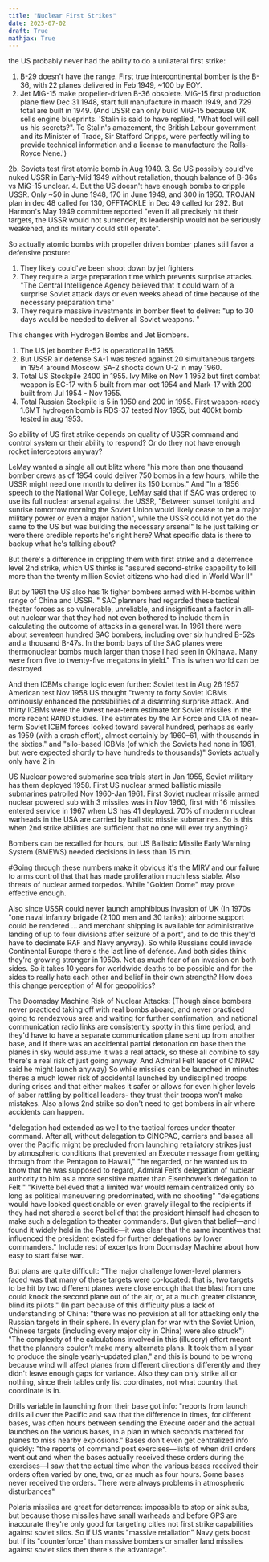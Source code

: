 ```yaml
---
title: "Nuclear First Strikes"
date: 2025-07-02
draft: True
mathjax: True
---
```

the US probably never had the ability to do a unilateral first strike:
1. B-29 doesn't have the range. First true intercontinental bomber is the B-36, with 22 planes delivered in Feb 1949, ~100 by EOY.
2. Jet MiG-15 make propeller-driven B-36 obsolete. MiG-15 first production plane flew Dec 31 1948, start full manufacture in march 1949, and 729 total are built in 1949. (And USSR can only build MiG-15 because UK sells engine blueprints. 'Stalin is said to have replied, "What fool will sell us his secrets?". To Stalin's amazement, the British Labour government and its Minister of Trade, Sir Stafford Cripps, were perfectly willing to provide technical information and a license to manufacture the Rolls-Royce Nene.')

2b. Soviets test first atomic bomb in Aug 1949.
3. So US possibly could've nuked USSR in Early-Mid 1949 without retaliation, though balance of B-36s vs MiG-15 unclear.
4. But the US doesn't have enough bombs to cripple USSR. Only ~50 in June 1948, 170 in June 1949, and 300 in 1950. TROJAN plan in dec 48 called for 130, OFFTACKLE in Dec 49 called for 292. But Harmon's May 1949 committee reported  "even if all precisely hit their targets, the USSR would not surrender, its leadership would not be seriously weakened, and its military could still operate".

So actually atomic bombs with propeller driven bomber planes still favor a defensive posture:
1. They likely could've been shoot down by jet fighters
2. They require a large preparation time which prevents surprise attacks. "The Central Intelligence Agency believed that it could warn of a surprise Soviet attack days or even weeks ahead of time because of the necessary preparation time"
3. They require massive investments in bomber fleet to deliver: "up to 30 days would be needed to deliver all Soviet weapons. "

This changes with Hydrogen Bombs and Jet Bombers.
1. The US jet bomber B-52 is operational in 1955.
2. But USSR air defense SA-1 was tested against 20 simultaneous targets in 1954 around Moscow. SA-2 shoots down U-2 in may 1960.
3. Total US Stockpile 2400 in 1955. Ivy Mike on Nov 1 1952 but first combat weapon is EC-17 with 5 built from mar-oct 1954 and Mark-17 with 200 built from Jul 1954 - Nov 1955.
4. Total Russian Stockpile is 5 in 1950 and 200 in 1955. First weapon-ready 1.6MT hydrogen bomb is RDS-37 tested Nov 1955, but 400kt bomb tested in aug 1953.

So ability of US first strike depends on quality of USSR command and control system or their ability to respond? Or do they not have enough rocket interceptors anyway?



LeMay wanted a single all out blitz where "his more than one thousand bomber crews as of 1954 could deliver 750 bombs in a few hours, while the USSR might need one month to deliver its 150 bombs."
And "In a 1956 speech to the National War College, LeMay said that if SAC was ordered to use its full nuclear arsenal against the USSR, "Between sunset tonight and sunrise tomorrow morning the Soviet Union would likely cease to be a major military power or even a major nation", while the USSR could not yet do the same to the US but was building the necessary arsenal" Is he just talking or were there credible reports he's right here? What specific data is there to backup what he's talking about?

But there's a difference in crippling them with first strike and a deterrence level 2nd strike, which US thinks is "assured second-strike capability to kill more than the twenty million Soviet citizens who had died in World War II"


But by 1961 the US also has 1k figher bombers armed with H-bombs within range of China and USSR. " SAC planners had regarded these tactical theater forces as so vulnerable, unreliable, and insignificant a factor in all-out nuclear war that they had not even bothered to include them in calculating the outcome of attacks in a general war.
In 1961 there were about seventeen hundred SAC bombers, including over six hundred B-52s and a thousand B-47s. In the bomb bays of the SAC planes were thermonuclear bombs much larger than those I had seen in Okinawa. Many were from five to twenty-five megatons in yield."
This is when world can be destroyed.


And then ICBMs change logic even further:
Soviet test in Aug 26 1957
American test Nov 1958
US thought "twenty to forty Soviet ICBMs ominously enhanced the possibilities of a disarming surprise attack. And thirty ICBMs were the lowest near-term estimate for Soviet missiles in the more recent RAND studies. The estimates by the Air Force and CIA of near-term Soviet ICBM forces looked toward several hundred, perhaps as early as 1959 (with a crash effort), almost certainly by 1960–61, with thousands in the sixties."
	and "silo-based ICBMs (of which the Soviets had none in 1961, but were expected shortly to have hundreds to thousands)"
Soviets actually only have 2 in


US Nuclear powered submarine sea trials start in Jan 1955, Soviet military has them deployed 1958. First US nuclear armed ballistic missile submarines patrolled Nov 1960-Jan 1961. First Soviet nuclear missile armed nuclear powered sub with 3 missiles was in Nov 1960, first with 16 missiles entered service in 1967 when US has 41 deployed. 70% of modern nuclear warheads in the USA are carried by ballistic missile submarines. So is this when 2nd strike abilities are sufficient that no one will ever try anything?

Bombers can be recalled for hours, but US Ballistic Missile Early Warning System (BMEWS) needed decisions in less than 15 min.


#Going through these numbers make it obvious it's the MIRV and our failure to arms control that that has made proliferation much less stable. Also threats of nuclear armed torpedos. While "Golden Dome" may prove effective enough.




Also since USSR could never launch amphibious invasion of UK (In 1970s "one naval infantry brigade (2,100 men and 30 tanks); airborne support could be rendered … and merchant shipping is available for administrative landing of up to four divisions after seizure of a port", and to do this they'd have to decimate RAF and Navy anyway).
So while Russians could invade Continental Europe there's the last line of defense. And both sides think they're growing stronger in 1950s. Not as much fear of an invasion on both sides. So it takes 10 years for worldwide deaths to be possible and for the sides to really hate each other and belief in their own strength? How does this change perception of AI for geopolitics?




The Doomsday Machine Risk of Nuclear Attacks:
(Though since bombers never practiced taking off with real bombs aboard, and never practiced going to rendezvous area and waiting for further confirmation, and national communication radio links are consistently spotty in this time period, and they'd have to have a separate communication plane sent up from another base, and if there was an accidental partial detonation on base then the planes in sky would assume it was a real attack, so these all combine to say there's a real risk of just going anyway. And Admiral Felt leader of CINPAC said he might launch anyway)
So while missiles can be launched in minutes theres a much lower risk of accidental launched by undisciplined troops during crises and that either makes it safer or allows for even higher levels of saber rattling by political leaders- they trust their troops won't make mistakes.
Also allows 2nd strike so don't need to get bombers in air where accidents can happen.

"delegation had extended as well to the tactical forces under theater command. After all, without delegation to CINCPAC, carriers and bases all over the Pacific might be precluded from launching retaliatory strikes just by atmospheric conditions that prevented an Execute message from getting through from the Pentagon to Hawaii,"
"he regarded, or he wanted us to know that he was supposed to regard, Admiral Felt’s delegation of nuclear authority to him as a more sensitive matter than Eisenhower’s delegation to Felt "
"Kivette believed that a limited war would remain centralized only so long as political maneuvering predominated, with no shooting"
"delegations would have looked questionable or even gravely illegal to the recipients if they had not shared a secret belief that the president himself had chosen to make such a delegation to theater commanders. But given that belief—and I found it widely held in the Pacific—it was clear that the same incentives that influenced the president existed for further delegations by lower commanders."
Include rest of excertps from Doomsday Machine about how easy to start false war.



But plans are quite difficult: "The major challenge lower-level planners faced was that many of these targets were co-located: that is, two targets to be hit by two different planes were close enough that the blast from one could knock the second plane out of the air, or, at a much greater distance, blind its pilots."
(In part because of this difficulty plus a lack of understanding of China: "there was no provision at all for attacking only the Russian targets in their sphere. In every plan for war with the Soviet Union, Chinese targets (including every major city in China) were also struck")
"The complexity of the calculations involved in this (illusory) effort meant that the planners couldn’t make many alternate plans. It took them all year to produce the single yearly-updated plan,"  and this is bound to be wrong because wind will affect planes from different directions differently and they didn't leave enough gaps for variance.
Also they can only strike all or nothing, since their tables only list coordinates, not what country that coordinate is in.

Drills variable in launching from their base got info: "reports from launch drills all over the Pacific and saw that the difference in times, for different bases, was often hours between sending the Execute order and the actual launches on the various bases, in a plan in which seconds mattered for planes to miss nearby explosions."
Bases don't even get centralized info quickly: "the reports of command post exercises—lists of when drill orders went out and when the bases actually received these orders during the exercises—I saw that the actual time when the various bases received their orders often varied by one, two, or as much as four hours. Some bases never received the orders. There were always problems in atmospheric disturbances"


Polaris missiles are great for deterrence: impossible to stop or sink subs, but because those missiles have small warheads and before GPS are inaccurate they're only good for targeting cities not first strike capabilities against soviet silos. So if US wants "massive retaliation" Navy gets boost but if its "counterforce" than massive bombers or smaller land missiles against soviet silos then there's the advantage".
